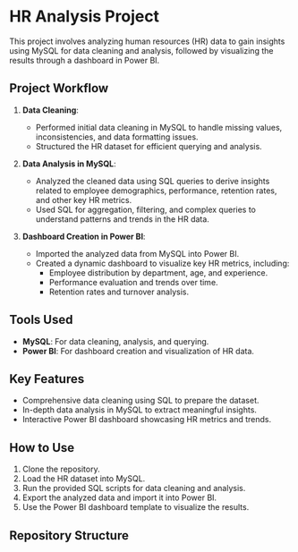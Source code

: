 # HR Analysis Project

This project involves analyzing human resources (HR) data to gain insights using MySQL for data cleaning and analysis, followed by visualizing the results through a dashboard in Power BI.

## Project Workflow

1. **Data Cleaning**: 
    - Performed initial data cleaning in MySQL to handle missing values, inconsistencies, and data formatting issues.
    - Structured the HR dataset for efficient querying and analysis.

2. **Data Analysis in MySQL**:
    - Analyzed the cleaned data using SQL queries to derive insights related to employee demographics, performance, retention rates, and other key HR metrics.
    - Used SQL for aggregation, filtering, and complex queries to understand patterns and trends in the HR data.

3. **Dashboard Creation in Power BI**:
    - Imported the analyzed data from MySQL into Power BI.
    - Created a dynamic dashboard to visualize key HR metrics, including:
        - Employee distribution by department, age, and experience.
        - Performance evaluation and trends over time.
        - Retention rates and turnover analysis.

## Tools Used

- **MySQL**: For data cleaning, analysis, and querying.
- **Power BI**: For dashboard creation and visualization of HR data.

## Key Features

- Comprehensive data cleaning using SQL to prepare the dataset.
- In-depth data analysis in MySQL to extract meaningful insights.
- Interactive Power BI dashboard showcasing HR metrics and trends.

## How to Use

1. Clone the repository.
2. Load the HR dataset into MySQL.
3. Run the provided SQL scripts for data cleaning and analysis.
4. Export the analyzed data and import it into Power BI.
5. Use the Power BI dashboard template to visualize the results.

## Repository Structure

